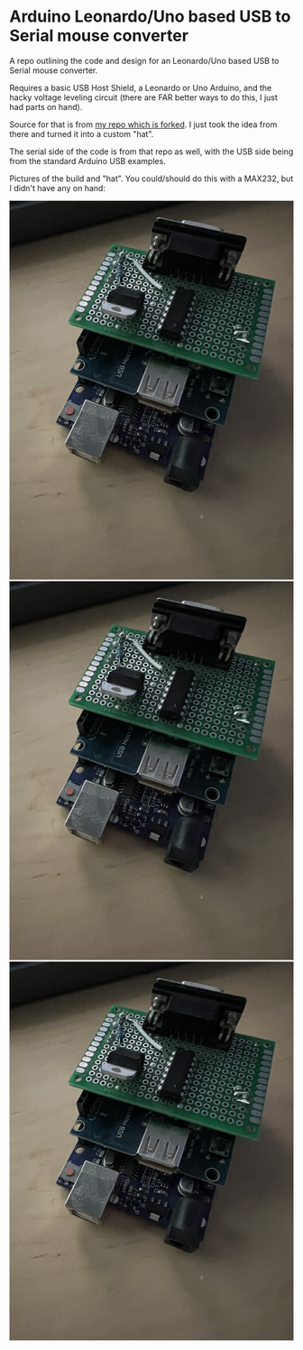 # Arduino Leonardo/Uno based USB to Serial mouse converter 


A repo outlining the code and design for an Leonardo/Uno based USB to Serial mouse converter.  

Requires a basic USB Host Shield, a Leonardo or Uno Arduino, and the hacky voltage leveling circuit (there are FAR better ways to do this, I just had parts on hand).

Source for that is from [my repo which is forked](https://github.com/kroy-the-rabbit/ps2serial). I just took the idea from there and turned it into a custom "hat".

The serial side of the code is from that repo as well, with the USB side being from the standard Arduino USB examples.

Pictures of the build and "hat".  You could/should do this with a MAX232, but I didn't have any on hand:

![full build](build-A.jpg)
![detached hat](build-A.jpg)
![dirty hat underbelly](build-A.jpg)
